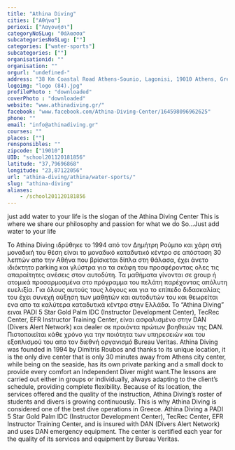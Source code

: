 ```yaml
---
title: "Athina Diving"
cities: ["Αθήνα"]
perioxi: ["Λαγονήσι"]
categoryNoSLug: "Θάλασσα"
subcategoriesNoSLug: [""]
categories: ["water-sports"]
subcategories: [""]
organisationid: ""
organisation: ""
orgurl: "undefined-"
address: "38 Km Coastal Road Athens-Sounio, Lagonisi, 19010 Athens, Greece"
logoimg: "logo (84).jpg"
profilePhoto : "downloaded"
coverPhoto : "downloaded"
website: "www.athinadiving.gr/"
facebook: "www.facebook.com/Athina-Diving-Center/164598096962625"
phone: ""
email: "info@athinadiving.gr"
courses: ""
places: [""]
rensponsibles: ""
zipcode: ["19010"]
UID: "school201120181856"
latitude: "37,79696868"
longitude: "23,87122056"
url: "athina-diving/athina/water-sports/"
slug: "athina-diving"
aliases:
    - /school201120181856
---
```



just add water to your life is the slogan of the Athina Diving Center This is where we share our philosophy and passion for what we do So...Just add water to your life

Το Athina Diving ιδρύθηκε το 1994 από τον Δημήτρη Ρούμπο και χάρη στή μοναδική του θέση είναι το μοναδικό καταδυτικό κέντρο σε απόσταση 30 λεπτών απο την Αθήνα που βρίσκεται δίπλα στη θάλασα, έχει άνετο ιδιόκτητο parking και γλύστρα για τα σκάφη του προσφέροντας ολες τις απαραίτητες ανέσεις στον αυτοδύτη. Τα μαθήματα γίνονται σε group ή ατομικά προσαρμοσμένα στο πρόγραμμα του πελάτη παρέχοντας απόλυτη ευελιξία. Για όλους αυτούς τους λόγους και για το επίπεδο διδασκαλίας του έχει συνεχή αύξηση των μαθητών και αυτοδυτών του και θεωρείται ενα απο τα καλύτερα καταδυτικά κέντρα στην Ελλάδα. To “Athina Diving” ειναι PADI 5 Star Gold Palm IDC (Instructor Development Center), TecRec Center, EFR Instructor Training Center, είναι ασφαλισμένο στην DAN (Divers Alert Network) και dealer σε προιόντα πρώτων βοηθειών της DAN. Πιστοποιείται κάθε χρόνο για την ποιότητα των υπηρεσειών και του εξοπλισμού του απο τον διεθνή οργανισμό Bureau Veritas. Athina Diving was founded in 1994 by Dimitris Roubos and thanks to its unique location, it is the only dive center that is only 30 minutes away from Athens city center, while being on the seaside, has its own private parking and a small dock to provide every comfort an Independent Diver might want.The lessons are carried out either in groups or individually, always adapting to the client’s schedule, providing complete flexibility. Because of its location, the services offered and the quality of the instruction, Athina Diving’s roster of students and divers is growing continuously. This is why Athina Diving is considered one of the best dive operations in Greece. Athina Diving a PADI 5 Star Gold Palm IDC (Instructor Development Center), TecRec Center, EFR Instructor Training Center, and is insured with DAN (Divers Alert Network) and uses DAN emergency equipment. The center is certified each year for the quality of its services and equipment by Bureau Veritas.
